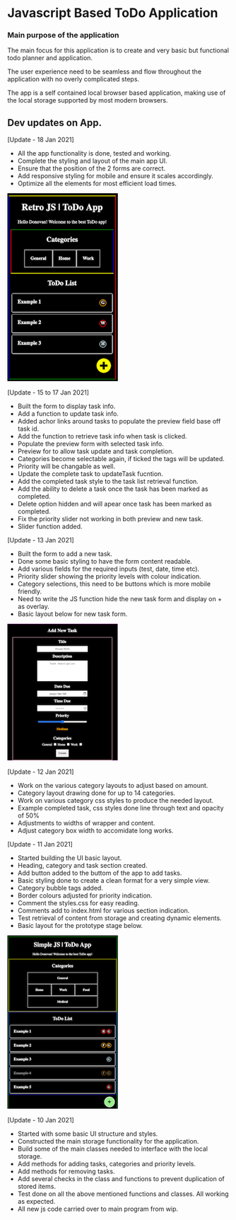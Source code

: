 # Javascript Based ToDo Application

### Main purpose of the application

The main focus for this application is to create and very basic but functional todo planner and application.

The user experience need to be seamless and flow throughout the application with no overly complicated steps.

The app is a self contained local browser based application, making use of the local storage supported by most modern browsers.

## Dev updates on App.

[Update - 18 Jan 2021]

- All the app functionality is done, tested and working.
- Complete the styling and layout of the main app UI.
- Ensure that the position of the 2 forms are correct.
- Add responsive styling for mobile and ensure it scales accordingly.
- Optimize all the elements for most efficient load times.

<img src="https://raw.githubusercontent.com/donovanm21/js_todo_app/main/wip_files/img/retro_app.png" />

[Update - 15 to 17 Jan 2021]

- Built the form to display task info.
- Add a function to update task info.
- Added achor links around tasks to populate the preview field base off task id.
- Add the function to retrieve task info when task is clicked.
- Populate the preview form with selected task info.
- Preview for to allow task update and task completion.
- Categories become selectable again, if ticked the tags will be updated.
- Priority will be changable as well.
- Update the complete task to updateTask fucntion.
- Add the completed task style to the task list retrieval function.
- Add the ability to delete a task once the task has been marked as completed.
- Delete option hidden and will apear once task has been marked as completed.
- Fix the priority slider not working in both preview and new task.
- Slider function added.

[Update - 13 Jan 2021]

- Built the form to add a new task.
- Done some basic styling to have the form content readable.
- Add various fields for the required inputs (test, date, time etc).
- Priority slider showing the priority levels with colour indication.
- Category selections, this need to be buttons which is more mobile friendly.
- Need to write the JS function hide the new task form and display on + as overlay.
- Basic layout below for new task form.

<img src="https://raw.githubusercontent.com/donovanm21/js_todo_app/main/wip_files/img/task_add.png" />

[Update - 12 Jan 2021]

- Work on the various category layouts to adjust based on amount.
- Category layout drawing done for up to 14 categories.
- Work on various category css styles to produce the needed layout.
- Example completed task, css styles done line through text and opacity of 50%
- Adjustments to widths of wrapper and content.
- Adjust category box width to accomidate long works.

[Update - 11 Jan 2021]

- Started building the UI basic layout.
- Heading, category and task section created.
- Add button added to the buttom of the app to add tasks.
- Basic styling done to create a clean format for a very simple view.
- Category bubble tags added.
- Border colours adjusted for priority indication.
- Comment the styles.css for easy reading.
- Comments add to index.html for various section indication.
- Test retrieval of content from storage and creating dynamic elements.
- Basic layout for the prototype stage below.

<img src="https://raw.githubusercontent.com/donovanm21/js_todo_app/main/wip_files/img/proto_v1.png" />

[Update - 10 Jan 2021]

- Started with some basic UI structure and styles.
- Constructed the main storage functionality for the application.
- Build some of the main classes needed to interface with the local storage.
- Add methods for adding tasks, categories and priority levels.
- Add methods for removing tasks.
- Add several checks in the class and functions to prevent duplication of stored items.
- Test done on all the above mentioned functions and classes. All working as expected.
- All new js code carried over to main program from wip.